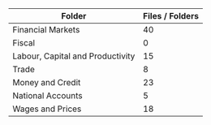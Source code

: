 | Folder                           |   Files / Folders |
|----------------------------------|-------------------|
| Financial Markets                |                40 |
| Fiscal                           |                 0 |
| Labour, Capital and Productivity |                15 |
| Trade                            |                 8 |
| Money and Credit                 |                23 |
| National Accounts                |                 5 |
| Wages and Prices                 |                18 |
